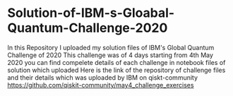 # Solution-of-IBM-s-Gloabal-Quantum-Challenge-2020
In this Repository I uploaded my solution files of IBM's Global Quantum Challenge of 2020
This challenge was of 4 days starting from 4th May 2020
you can find compelete details of each challenge in notebook files of solution which uploaded
Here is the link of the repository of challenge files and their details which was uploaded by IBM on qiskt-community
https://github.com/qiskit-community/may4_challenge_exercises
